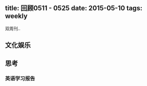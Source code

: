 title: 回顾0511 - 0525
date: 2015-05-10
tags: weekly
---

双周刊..

<!--more-->

## 文化娱乐



## 思考

### 英语学习报告

